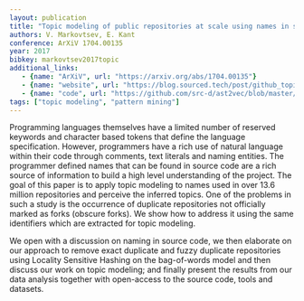 ```yaml
---
layout: publication
title: "Topic modeling of public repositories at scale using names in source code"
authors: V. Markovtsev, E. Kant
conference: ArXiV 1704.00135
year: 2017
bibkey: markovtsev2017topic
additional_links:
   - {name: "ArXiV", url: "https://arxiv.org/abs/1704.00135"}
   - {name: "website", url: "https://blog.sourced.tech/post/github_topic_modeling"}
   - {name: "code", url: "https://github.com/src-d/ast2vec/blob/master/topic_modeling.md"}
tags: ["topic modeling", "pattern mining"]
---
```

 Programming languages themselves have a limited number of reserved keywords and character based tokens that
define the language specification. However, programmers have a rich use of natural language within their code
through comments, text literals and naming entities. The programmer defined names that can be found in source
code are a rich source of information to build a high level understanding of the project. The goal of this paper
is to apply topic modeling to names used in over 13.6 million repositories and perceive the inferred topics.
One of the problems in such a study is the occurrence of duplicate repositories not officially marked as forks (obscure forks).
We show how to address it using the same identifiers which are extracted for topic modeling.

We open with a discussion on naming in source code, we then elaborate on our approach to remove exact duplicate
and fuzzy duplicate repositories using Locality Sensitive Hashing on the bag-of-words model and then discuss our work
on topic modeling; and finally present the results from our data analysis together with open-access to the source code,
tools and datasets.
